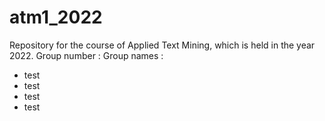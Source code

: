 # atm1_2022
Repository for the course of Applied Text Mining, which is held in the year 2022.
Group number : 
Group names : 
- test
- test
- test
- test
